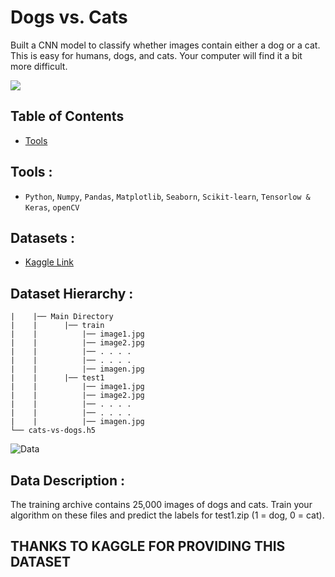 # Dogs vs. Cats

<p> Built a CNN model to classify whether images contain either a dog or a cat.  This is easy for humans, dogs, and cats. Your computer will find it a bit more difficult. </p>
<img src="https://storage.googleapis.com/kaggle-competitions/kaggle/3362/media/woof_meow.jpg">

## Table of Contents
- [Tools](#Tools)

## Tools :
- ```Python```, ```Numpy```, ```Pandas```, ```Matplotlib```, ```Seaborn```, ```Scikit-learn```, ```Tensorlow & Keras```, ```openCV```

## Datasets :
- [Kaggle Link](https://www.kaggle.com/competitions/dogs-vs-cats/data)

## Dataset Hierarchy :
```
|    |── Main Directory 
|    |      |── train
|    |          |── image1.jpg
|    |          |── image2.jpg
|    |          |── . . . .
|    |          |── . . . .
|    |          |── imagen.jpg
|    |      |── test1
|    |          |── image1.jpg
|    |          |── image2.jpg
|    |          |── . . . .
|    |          |── . . . .
|    |          |── imagen.jpg
└── cats-vs-dogs.h5
```
![Data ](https://user-images.githubusercontent.com/60751635/162685761-067c068a-88c5-4c58-b722-bc533965976e.png)

## Data Description :
The training archive contains 25,000 images of dogs and cats. Train your algorithm on these files and predict the labels for test1.zip (1 = dog, 0 = cat).


## THANKS TO KAGGLE FOR PROVIDING THIS DATASET
